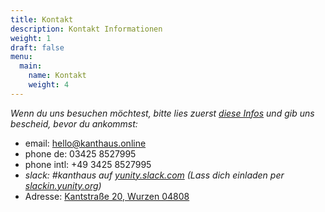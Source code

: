 ```yaml
---
title: Kontakt
description: Kontakt Informationen
weight: 1
draft: false
menu:
  main:
    name: Kontakt
    weight: 4
---
```

*Wenn du uns besuchen möchtest, bitte lies zuerst [diese Infos](https://kanthaus.online/en/docs/visiting/) und gib uns bescheid, bevor du ankommst:*

- email: [&#x68;&#x65;&#x6c;&#x6c;&#x6f;&#x40;&#x6b;a&#110;&#116;&#104;&#97;&#117;&#115;&#46;&#x6f;&#x6e;&#x6c;&#x69;&#x6e;&#x65;](m&#97;&#105;&#108;&#116;&#111;&#58;&#x68;&#x65;&#x6c;&#x6c;&#x6f;&#x40;&#x6b;a&#110;&#116;&#104;&#97;&#117;&#115;&#46;&#x6f;&#x6e;&#x6c;&#x69;&#x6e;&#x65;)
- phone de: 03425 8527995
- phone intl: +49 3425 8527995
- *slack: #kanthaus auf [yunity.slack.com](https://yunity.slack.com) (Lass dich einladen per [slackin.yunity.org](https://slackin.yunity.org))*
- Adresse: [Kantstraße 20, Wurzen 04808](https://www.openstreetmap.org/search?query=20%20kantstrasse%20wurzen#map=19/51.36711/12.74075&layers=N)